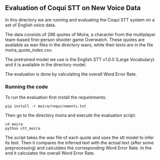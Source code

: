 ## Evaluation of Coqui STT on New Voice Data

In this directory we are running and evaluating the Coqui STT system on a set of English voice data. 

The data consists of 286 quotes of Moira, a character from the multiplayer team-based first-person shooter game Overwatch. These quotes are available as wav files in the directory wavs, while their texts are in the file moira_quote_index.csv.

The pretrained model we use is the English STT v1.0.0 (Large Vocabulary) and it is available in the directory model.

The evaluation is done by calculating the overall Word Error Rate.

### Running the code

To run the evaluation first install the requirements:

```shell
pip install -r moira/requirements.txt
```
Then go to the directory moira and execute the evaluation script:

```shell
cd moira
python stt_moira
```
The script takes the wav file of each quote and uses the stt model to infer its text. Then it compares the inferred text with the actual text (after some preprocessing) and calculates the corresponding Word  Error Rate. In the end it calculates the overall Word Error Rate.